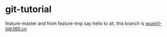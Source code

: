 # git-tutorial
feature-master
and from feature-tmp
say hello to all, this branch is wuxin1-it@360.cn
